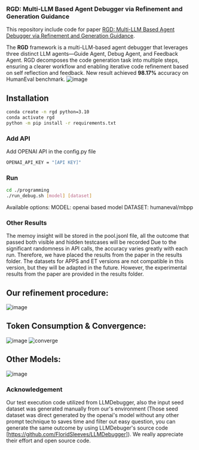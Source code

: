 ### RGD: Multi-LLM Based Agent Debugger via Refinement and Generation Guidance
This repository include code for paper [RGD: Multi-LLM Based Agent Debugger via Refinement and Generation Guidance](https://arxiv.org/abs/2410.01242).

The **RGD** framework is a multi-LLM-based agent debugger that leverages three distinct LLM agents—Guide Agent, Debug Agent, and Feedback Agent. RGD decomposes the code generation task into multiple steps, ensuring a clearer workflow and enabling iterative code refinement based on self reflection and feedback. New result achieved **98.17%** accuracy on HumanEval benchmark.
![image](https://github.com/user-attachments/assets/babf3691-0f39-4b1d-9b53-0242b2b57a04)

## Installation
```bash
conda create -n rgd python=3.10
conda activate rgd
python -m pip install -r requirements.txt
```

### Add API
Add OPENAI API in the config.py file
```bash
OPENAI_API_KEY = "[API KEY]"
```

### Run
```bash
cd ./programming
./run_debug.sh [model] [dataset]
```
Available options:
MODEL: openai based model
DATASET: humaneval/mbpp

### Other Results
The memoy insight will be stored in the pool.jsonl file, all the outcome that passed both visible and hidden testcases will be recorded
Due to the significant randomness in API calls, the accuracy varies greatly with each run. Therefore, we have placed the results from the paper in the results folder. The datasets for APPS and ET versions are not compatible in this version, but they will be adapted in the future. However, the experimental results from the paper are provided in the results folder.

## Our refinement procedure:
![image](https://github.com/user-attachments/assets/2b14d7a9-a2f5-447d-bb6c-c5de29d692a6)

## Token Consumption & Convergence:
![image](https://github.com/user-attachments/assets/09bbae9b-259f-4b5a-af5b-1ad34c40a0ef)
![converge](https://github.com/user-attachments/assets/6aa38e44-660f-47b2-83c5-5fa45da2c812)

## Other Models:
![image](https://github.com/user-attachments/assets/3e75af43-b5b2-4217-9ecf-cb5966d9fc5f)

### Acknowledgement
Our test execution code utilized from LLMDebugger, also the input seed dataset was generated manually from our's environment (Those seed dataset was direct generated by the openai's model without any other prompt technique to saves time and filter out easy question, you can generate the same outcome by using LLMDebuger's source code [https://github.com/FloridSleeves/LLMDebugger]). We really appreciate their effort and open source code. 


